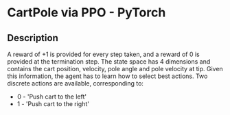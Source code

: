 # CartPole via PPO - PyTorch 

## Description

A reward of +1 is provided for every step taken, and a reward of 0 is provided at the termination step. The state space has 4 dimensions and contains the cart position, velocity, pole angle and pole velocity at tip. Given this information, the agent has to learn how to select best actions. Two discrete actions are available, corresponding to:

- 0 - 'Push cart to the left'
- 1 - 'Push cart to the right'
